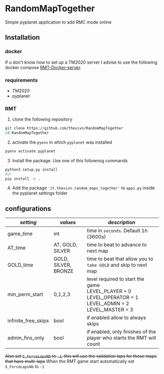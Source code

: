 # RandomMapTogether
Simple pyplanet application to add RMC mode online

## Installation
### docker
If u don't know how to set up a TM2020 server I advise to use the following
docker compose [RMT-Docker-server](https://github.com/thexivn/RMT-Docker-server).
### requirements
- TM2020
- pyplanet
### RMT
1. clone the following repository
```bash
git clone https://github.com/thexivn/RandomMapTogether
cd RandomMapTogether
```
2. activate the `pyenv` in which `pyplanet` was installed
``` bash
pyenv activate pyplanet
```
3. Install the package. Use one of this follownog commands
```bash
python3 setup.py install
#or
pip install -e .
```
4. Add the package `'it.thexivn.random_maps_together'` to `apps.py`
inside the pyplanet settings folder

## configurations
| ***setting***       | ***values***         | ***description***                                                                                                      |
|---------------------|----------------------|------------------------------------------------------------------------------------------------------------------------|
| game_time           | int                  | time in `seconds`. Default 1h (3600s)                                                                                  |
| AT_time             | AT, GOLD, SILVER     | time to beat to advance to next map                                                                                    |
| GOLD_time           | GOLD, SILVER, BRONZE | time to beat that allow you to `take GOLD` and skip to next map                                                        |
| min_perm_start      | 0,1,2,3              | level required to start the game <br/>LEVEL_PLAYER = 0<br/>LEVEL_OPERATOR = 1<br/>LEVEL_ADMIN = 2<br/>LEVEL_MASTER = 3 |
| infinite_free_skips | bool                 | if enabled allow to always skips                                                                                       |
| admin_fins_only     | bool                 | if enabled, only finishes of the player who starts the RMT will count                                                  |

~~Also set `S_ForceLapsNb` to `-1`, this will use the validation laps for those
maps that have multi-laps~~ When the RMT game start automatically set `S_ForceLapsNb` to `-1`
